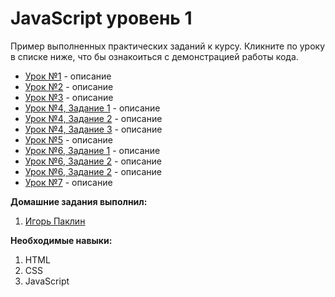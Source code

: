 # JavaScript уровень 1
Пример выполненных практических заданий к курсу.
Кликните по уроку в списке ниже, что бы ознакоиться с демонстрацией работы кода.
- [Урок №1](https://geekbrains-web.github.io/homework-js1/lesson1/) - описание
- [Урок №2](https://geekbrains-web.github.io/homework-js1/lesson2/) - описание
- [Урок №3](https://geekbrains-web.github.io/homework-js1/lesson3/) - описание
- [Урок №4, Задание 1](https://geekbrains-web.github.io/homework-js1/lesson4/1/) - описание
- [Урок №4, Задание 2](https://geekbrains-web.github.io/homework-js1/lesson4/2/) - описание
- [Урок №4, Задание 3](https://geekbrains-web.github.io/homework-js1/lesson4/3/) - описание
- [Урок №5](https://geekbrains-web.github.io/homework-js1/lesson5/) - описание
- [Урок №6, Задание 1](https://geekbrains-web.github.io/homework-js1/lesson6/cart) - описание
- [Урок №6, Задание 2](https://geekbrains-web.github.io/homework-js1/lesson6/galary) - описание
- [Урок №6, Задание 2](https://geekbrains-web.github.io/homework-js1/lesson6/showPicture) - описание
- [Урок №7](https://geekbrains-web.github.io/homework-js1/lesson7/) - описание

**Домашние задания выполнил:**
1. [Игорь Паклин](https://github.com/superpike)

**Необходимые навыки:**
1. HTML
2. CSS
3. JavaScript
